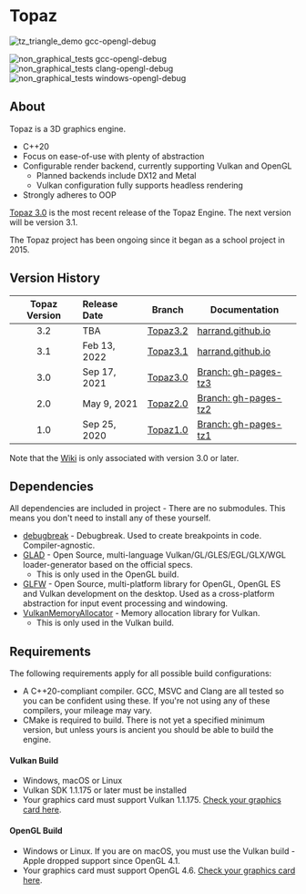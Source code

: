 # Topaz
![tz_triangle_demo gcc-opengl-debug](https://github.com/Harrand/Topaz/actions/workflows/build_tz_triangle_demo.yml/badge.svg)

![non_graphical_tests gcc-opengl-debug](https://github.com/Harrand/Topaz/actions/workflows/non_graphical_tests_opengl_gcc.yml/badge.svg)
![non_graphical_tests clang-opengl-debug](https://github.com/Harrand/Topaz/actions/workflows/non_graphical_tests_opengl_clang.yml/badge.svg)
![non_graphical_tests windows-opengl-debug](https://github.com/Harrand/Topaz/actions/workflows/non_graphical_tests_opengl_msvc.yml/badge.svg)

## About

 Topaz is a 3D graphics engine.
 * C++20
 * Focus on ease-of-use with plenty of abstraction
 * Configurable render backend, currently supporting Vulkan and OpenGL
	* Planned backends include DX12 and Metal
	* Vulkan configuration fully supports headless rendering
 * Strongly adheres to OOP
 
 [Topaz 3.0](https://github.com/Harrand/Topaz/tree/Topaz3.0) is the most recent release of the Topaz Engine. The next version will be version 3.1.

The Topaz project has been ongoing since it began as a school project in 2015.

## Version History

| Topaz Version | Release Date | Branch      | Documentation        |
|:-------------:|:-------------|-------------|----------------------|
| 3.2           |TBA|[Topaz3.2](https://github.com/Harrand/Topaz/tree/master)| [harrand.github.io](https://harrand.github.io/Topaz/) |
| 3.1           |Feb 13, 2022|[Topaz3.1](https://github.com/Harrand/Topaz/tree/Topaz3.1)| [harrand.github.io](https://harrand.github.io/Topaz/) |
| 3.0           |Sep 17, 2021| [Topaz3.0](https://github.com/Harrand/Topaz/tree/Topaz3.0)|[Branch: gh-pages-tz3](https://github.com/Harrand/Topaz/tree/gh-pages-tz3)|
| 2.0           |May 9, 2021|[Topaz2.0](https://github.com/Harrand/Topaz/tree/Topaz2.0)|[Branch: gh-pages-tz2](https://github.com/Harrand/Topaz/tree/gh-pages-tz2)|
| 1.0 |Sep 25, 2020|[Topaz1.0](https://github.com/Harrand/Topaz/tree/Topaz1.0)|[Branch: gh-pages-tz1](https://github.com/Harrand/Topaz/tree/gh-pages-tz1)|

Note that the [Wiki](https://github.com/Harrand/Topaz/wiki) is only associated with version 3.0 or later.

## Dependencies

All dependencies are included in project - There are no submodules. This means you don't need to install any of these yourself.

* [debugbreak](https://github.com/scottt/debugbreak) - Debugbreak. Used to create breakpoints in code. Compiler-agnostic.
* [GLAD](https://github.com/Dav1dde/glad) - Open Source, multi-language Vulkan/GL/GLES/EGL/GLX/WGL loader-generator based on the official specs.
	* This is only used in the OpenGL build.
* [GLFW](https://www.glfw.org/) - Open Source, multi-platform library for OpenGL, OpenGL ES and Vulkan development on the desktop. Used as a cross-platform abstraction for input event processing and windowing.
* [VulkanMemoryAllocator](https://github.com/GPUOpen-LibrariesAndSDKs/VulkanMemoryAllocator) - Memory allocation library for Vulkan.
	* This is only used in the Vulkan build.

## Requirements
The following requirements apply for all possible build configurations:
* A C++20-compliant compiler. GCC, MSVC and Clang are all tested so you can be confident using these. If you're not using any of these compilers, your mileage may vary.
* CMake is required to build. There is not yet a specified minimum version, but unless yours is ancient you should be able to build the engine.
#### Vulkan Build
* Windows, macOS or Linux
* Vulkan SDK 1.1.175 or later must be installed
* Your graphics card must support Vulkan 1.1.175. [Check your graphics card here](https://vulkan.gpuinfo.org/).
#### OpenGL Build
* Windows or Linux. If you are on macOS, you must use the Vulkan build - Apple dropped support since OpenGL 4.1.
* Your graphics card must support OpenGL 4.6. [Check your graphics card here](https://opengl.gpuinfo.org/).

